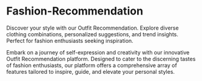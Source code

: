 # Fashion-Recommendation
Discover your style with our Outfit Recommendation. Explore diverse clothing combinations, personalized suggestions, and trend insights. Perfect for fashion enthusiasts seeking inspiration.

Embark on a journey of self-expression and creativity with our innovative Outfit Recommendation platform. Designed to cater to the discerning tastes of fashion enthusiasts, our platform offers a comprehensive array of features tailored to inspire, guide, and elevate your personal styles.
